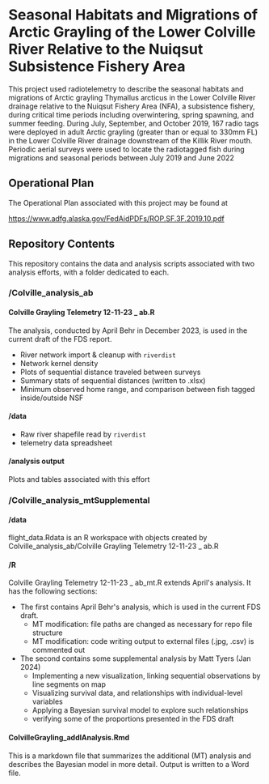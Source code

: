 # Seasonal Habitats and Migrations of Arctic Grayling of the Lower Colville River Relative to the Nuiqsut Subsistence Fishery Area

This project used radiotelemetry to describe the seasonal habitats and migrations of Arctic grayling Thymallus arcticus in the Lower Colville River drainage relative to the Nuiqsut Fishery Area (NFA), a subsistence fishery, during critical time periods including overwintering, spring spawning, and summer feeding. During July, September, and October 2019, 167 radio tags were deployed in adult Arctic grayling (greater than or equal to 330mm FL) in the Lower Colville River drainage downstream of the Killik River mouth. Periodic aerial surveys were used to locate the radiotagged fish during migrations and seasonal periods between July 2019 and June 2022

## Operational Plan

The Operational Plan associated with this project may be found at

https://www.adfg.alaska.gov/FedAidPDFs/ROP.SF.3F.2019.10.pdf


## Repository Contents

This repository contains the data and analysis scripts associated with two analysis efforts, with a folder dedicated to each.

### /Colville_analysis_ab

#### Colville Grayling Telemetry 12-11-23 _ ab.R

The analysis, conducted by April Behr in December 2023, is used in the current draft of the FDS report.

* River network import & cleanup with `riverdist`
* Network kernel density
* Plots of sequential distance traveled between surveys
* Summary stats of sequential distances (written to .xlsx)
* Minimum observed home range, and comparison between fish tagged inside/outside NSF

#### /data

* Raw river shapefile read by `riverdist`
* telemetry data spreadsheet

#### /analysis output

Plots and tables associated with this effort

### /Colville_analysis_mtSupplemental

#### /data

flight_data.Rdata is an R workspace with objects created by Colville_analysis_ab/Colville Grayling Telemetry 12-11-23 _ ab.R

#### /R

Colville Grayling Telemetry 12-11-23 _ ab_mt.R extends April's analysis.  It has the following sections:
* The first contains April Behr's analysis, which is used in the current FDS draft.
   - MT modification: file paths are changed as necessary for repo file structure
   - MT modification: code writing output to external files (.jpg, .csv) is commented out
* The second contains some supplemental analysis by Matt Tyers (Jan 2024)
   - Implementing a new visualization, linking sequential observations by line segments on map
   - Visualizing survival data, and relationships with individual-level variables
   - Applying a Bayesian survival model to explore such relationships
   - verifying some of the proportions presented in the FDS draft
   
#### ColvilleGrayling_addlAnalysis.Rmd

This is a markdown file that summarizes the additional (MT) analysis and describes the Bayesian model in more detail.  Output is written to a Word file.